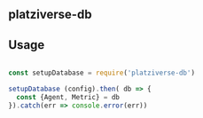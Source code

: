 ## platziverse-db

## Usage

```js

const setupDatabase = require('platziverse-db')

setupDatabase (config).then( db => {
  const {Agent, Metric} = db
}).catch(err => console.error(err))

```